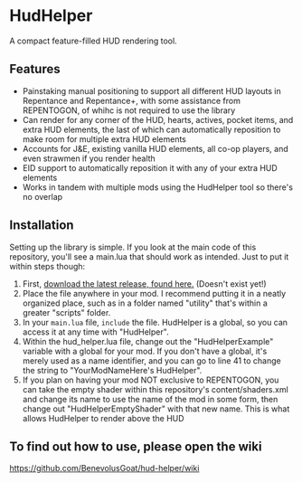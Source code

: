 # HudHelper
 A compact feature-filled HUD rendering tool.

## Features

- Painstaking manual positioning to support all different HUD layouts in Repentance and Repentance+, with some assistance from REPENTOGON, of whihc is not required to use the library
- Can render for any corner of the HUD, hearts, actives, pocket items, and extra HUD elements, the last of which can automatically reposition to make room for multiple extra HUD elements
- Accounts for J&E, existing vanilla HUD elements, all co-op players, and even strawmen if you render health
- EID support to automatically reposition it with any of your extra HUD elements
- Works in tandem with multiple mods using the HudHelper tool so there's no overlap

## Installation
Setting up the library is simple. If you look at the main code of this repository, you'll see a main.lua that should work as intended. Just to put it within steps though:
1. First, [download the latest release, found here.](https://github.com/BenevolusGoat/hud-helper/wiki/) (Doesn't exist yet!)
2. Place the file anywhere in your mod. I recommend putting it in a neatly organized place, such as in a folder named "utility" that's within a greater "scripts" folder.
3. In your `main.lua` file, `include` the file. HudHelper is a global, so you can access it at any time with "HudHelper".
4. Within the hud_helper.lua file, change out the "HudHelperExample" variable with a global for your mod. If you don't have a global, it's merely used as a name identifier, and you can go to line 41 to change the string to "YourModNameHere's HudHelper".
5. If you plan on having your mod NOT exclusive to REPENTOGON, you can take the empty shader within this repository's content/shaders.xml and change its name to use the name of the mod in some form, then change out "HudHelperEmptyShader" with that new name. This is what allows HudHelper to render above the HUD

## To find out how to use, please open the wiki
https://github.com/BenevolusGoat/hud-helper/wiki

